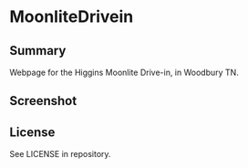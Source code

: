 # MoonliteDrivein

## Summary

Webpage for the Higgins Moonlite Drive-in, in Woodbury TN.

## Screenshot

## License
See LICENSE in repository.
